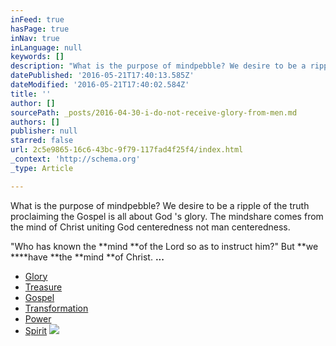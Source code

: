 ```yaml
---
inFeed: true
hasPage: true
inNav: true
inLanguage: null
keywords: []
description: "What is the purpose of mindpebble? We desire to be a ripple of the truth proclaiming the Gospel is all about God 's glory. The mindshare comes from the mind of Christ uniting God centeredness not man centeredness."
datePublished: '2016-05-21T17:40:13.585Z'
dateModified: '2016-05-21T17:40:02.584Z'
title: ''
author: []
sourcePath: _posts/2016-04-30-i-do-not-receive-glory-from-men.md
authors: []
publisher: null
starred: false
url: 2c5e9865-16c6-43bc-9f79-117fad4f25f4/index.html
_context: 'http://schema.org'
_type: Article

---
```

What is the purpose of mindpebble? We desire to be a ripple of the truth proclaiming the Gospel is all about God 's glory. The mindshare comes from the mind of Christ uniting God centeredness not man centeredness.

"Who has known the **mind **of the Lord so as to instruct him?" But **we ****have **the **mind **of Christ. **...**

* [Glory][0]
* [Treasure][0]
* [Gospel][1]
* [Transformation][2]
* [Power][3]
* [Spirit][4]
![](https://the-grid-user-content.s3-us-west-2.amazonaws.com/6b0042ac-be69-478a-a6b6-621ccd644ec8.jpg)

[0]: https://thegrid.ai/pebblegenesis/
[1]: https://thegrid.ai/pebblegenesis/the-real-revelation-is-to-have-the-understanding-of-the-know/
[2]: https://thegrid.ai/pebblegenesis/efccceaa-e207-4635-9092-5f2687e2d4e0/
[3]: https://thegrid.ai/pebblegenesis/what-no-eye-has-seen-what-no-ear-has-heard-and-what-no-hum/
[4]: http://biblehub.com/1_corinthians/2-15.htm